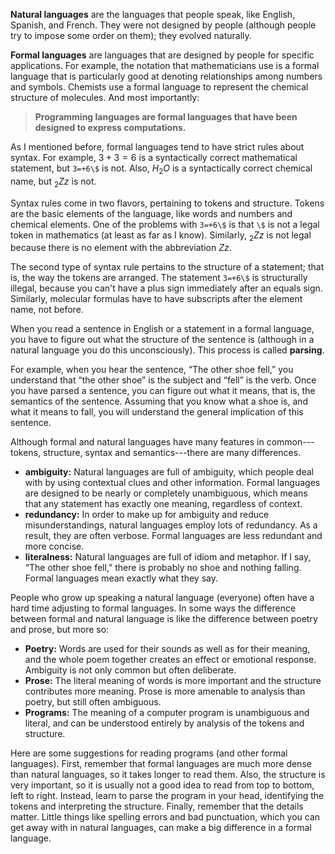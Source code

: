 **Natural languages** are the languages that people speak, like English, Spanish, and French.  They were not designed by people (although people try to impose some order on them); they evolved naturally.

**Formal languages** are languages that are designed by people for specific applications.  For example, the notation that mathematicians use is a formal language that is particularly good at denoting relationships among numbers and symbols.  Chemists use a formal language to represent the chemical structure of molecules.  And most importantly:



> **Programming languages are formal languages that have been designed to express computations.**


As I mentioned before, formal languages tend to have strict rules about syntax.  For example, $3+3=6$ is a syntactically correct mathematical statement, but ` 3=+6\$ ` is not.  Also, $H_2O$ is a syntactically correct chemical name, but $_2Zz$ is not.

Syntax rules come in two flavors, pertaining to tokens and structure. Tokens are the basic elements of the language, like words and numbers and chemical elements.  One of the problems with `3=+6\$` is that `\$` is not a legal token in mathematics (at least as far as I know).  Similarly, $_2Zz$ is not legal because there is no element with the abbreviation $Zz$.

The second type of syntax rule pertains to the structure of a statement; that is, the way the tokens are arranged.  The statement `3=+6\$` is structurally illegal, because you can't have a plus sign immediately after an equals sign.  Similarly, molecular formulas have to have subscripts after the element name, not before.

When you read a sentence in English or a statement in a formal language, you have to figure out what the structure of the sentence is (although in a natural language you do this unconsciously).  This process is called **parsing**.


For example, when you hear the sentence, “The other shoe fell,” you understand that “the other shoe” is the subject and “fell” is the verb.  Once you have parsed a sentence, you can figure out what it means, that is, the semantics of the sentence.  Assuming that you know what a shoe is, and what it means to fall, you will understand the general implication of this sentence.

Although formal and natural languages have many features in common---tokens, structure, syntax and semantics---there are many differences.


* **ambiguity:** Natural languages are full of ambiguity, which people deal with by using contextual clues and other information. Formal languages are designed to be nearly or completely unambiguous, which means that any statement has exactly one meaning, regardless of context.
* **redundancy:** In order to make up for ambiguity and reduce misunderstandings, natural languages employ lots of redundancy.  As a result, they are often verbose.  Formal languages are less redundant and more concise.
* **literalness:** Natural languages are full of idiom and metaphor.  If I say, “The other shoe fell,” there is probably no shoe and nothing falling.  Formal languages mean exactly what they say. 

People who grow up speaking a natural language (everyone) often have a hard time adjusting to formal languages.  In some ways the difference between formal and natural language is like the difference between poetry and prose, but more so:


* **Poetry:** Words are used for their sounds as well as for their meaning, and the whole poem together creates an effect or emotional response.  Ambiguity is not only common but often deliberate.
* **Prose:** The literal meaning of words is more important and the structure contributes more meaning.  Prose is more amenable to analysis than poetry, but still often ambiguous.
* **Programs:** The meaning of a computer program is unambiguous and literal, and can be understood entirely by analysis of the tokens and structure. 

Here are some suggestions for reading programs (and other formal languages).  First, remember that formal languages are much more dense than natural languages, so it takes longer to read them.  Also, the structure is very important, so it is usually not a good idea to read from top to bottom, left to right.  Instead, learn to parse the program in your head, identifying the tokens and interpreting the structure.  Finally, remember that the details matter.  Little things like spelling errors and bad punctuation, which you can get away with in natural languages, can make a big difference in a formal language.